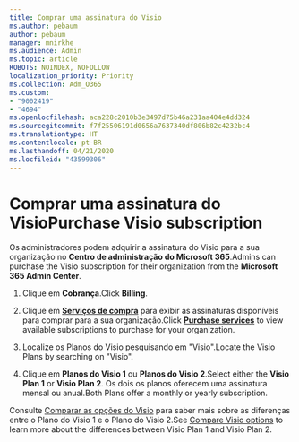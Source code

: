 ```yaml
---
title: Comprar uma assinatura do Visio
ms.author: pebaum
author: pebaum
manager: mnirkhe
ms.audience: Admin
ms.topic: article
ROBOTS: NOINDEX, NOFOLLOW
localization_priority: Priority
ms.collection: Adm_O365
ms.custom:
- "9002419"
- "4694"
ms.openlocfilehash: aca228c2010b3e3497d75b46a231aa404e4dd324
ms.sourcegitcommit: f7f25506191d0656a7637340df806b82c4232bc4
ms.translationtype: HT
ms.contentlocale: pt-BR
ms.lasthandoff: 04/21/2020
ms.locfileid: "43599306"
---
```

# <a name="purchase-visio-subscription"></a><span data-ttu-id="0e8ef-102">Comprar uma assinatura do Visio</span><span class="sxs-lookup"><span data-stu-id="0e8ef-102">Purchase Visio subscription</span></span>

<span data-ttu-id="0e8ef-103">Os administradores podem adquirir a assinatura do Visio para a sua organização no **Centro de administração do Microsoft 365**.</span><span class="sxs-lookup"><span data-stu-id="0e8ef-103">Admins can purchase the Visio subscription for their organization from the **Microsoft 365 Admin Center**.</span></span>

1. <span data-ttu-id="0e8ef-104">Clique em **Cobrança**.</span><span class="sxs-lookup"><span data-stu-id="0e8ef-104">Click **Billing**.</span></span>

2. <span data-ttu-id="0e8ef-105">Clique em **[Serviços de compra](https://go.microsoft.com/fwlink/p/?linkid=868433)** para exibir as assinaturas disponíveis para comprar para a sua organização.</span><span class="sxs-lookup"><span data-stu-id="0e8ef-105">Click **[Purchase services](https://go.microsoft.com/fwlink/p/?linkid=868433)** to view available subscriptions to purchase for your organization.</span></span>

3. <span data-ttu-id="0e8ef-106">Localize os Planos do Visio pesquisando em "Visio".</span><span class="sxs-lookup"><span data-stu-id="0e8ef-106">Locate the Visio Plans by searching on "Visio".</span></span>

4. <span data-ttu-id="0e8ef-107">Clique em **Planos do Visio 1** ou **Planos do Visio 2**.</span><span class="sxs-lookup"><span data-stu-id="0e8ef-107">Select either the **Visio Plan 1** or **Visio Plan 2**.</span></span> <span data-ttu-id="0e8ef-108">Os dois os planos oferecem uma assinatura mensal ou anual.</span><span class="sxs-lookup"><span data-stu-id="0e8ef-108">Both Plans offer a monthly or yearly subscription.</span></span>

<span data-ttu-id="0e8ef-109">Consulte [Comparar as opções do Visio](https://products.office.com/Visio/microsoft-visio-plans-and-pricing-compare-visio-options) para saber mais sobre as diferenças entre o Plano do Visio 1 e o Plano do Visio 2.</span><span class="sxs-lookup"><span data-stu-id="0e8ef-109">See [Compare Visio options](https://products.office.com/Visio/microsoft-visio-plans-and-pricing-compare-visio-options) to learn more about the differences between Visio Plan 1 and Visio Plan 2.</span></span> 
